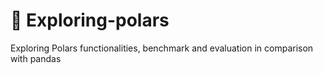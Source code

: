# 🔎 Exploring-polars
Exploring Polars functionalities, benchmark and evaluation in comparison with pandas

